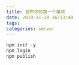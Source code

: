 ```yaml
---
title: 发布你的第一个模块
date: 2019-11-20 16:13:49
tags:
categories: server
---
```


```javascript
npm init -y
npm login
npm publish
```